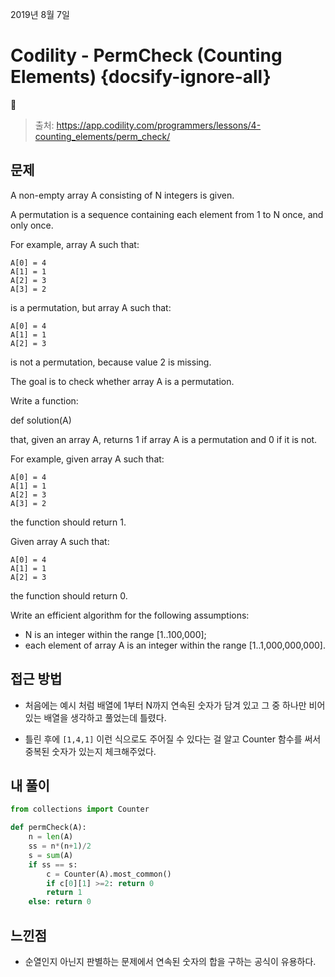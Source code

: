 2019년 8월 7일

# Codility  -  PermCheck (Counting Elements) {docsify-ignore-all}

> 출처: https://app.codility.com/programmers/lessons/4-counting_elements/perm_check/

## 문제

A non-empty array A consisting of N integers is given.

A permutation is a sequence containing each element from 1 to N once, and only once.

For example, array A such that:

    A[0] = 4
    A[1] = 1
    A[2] = 3
    A[3] = 2
is a permutation, but array A such that:

    A[0] = 4
    A[1] = 1
    A[2] = 3
is not a permutation, because value 2 is missing.

The goal is to check whether array A is a permutation.

Write a function:

def solution(A)

that, given an array A, returns 1 if array A is a permutation and 0 if it is not.

For example, given array A such that:

    A[0] = 4
    A[1] = 1
    A[2] = 3
    A[3] = 2
the function should return 1.

Given array A such that:

    A[0] = 4
    A[1] = 1
    A[2] = 3
the function should return 0.

Write an efficient algorithm for the following assumptions:

- N is an integer within the range [1..100,000];
- each element of array A is an integer within the range [1..1,000,000,000].

## 접근 방법

- 처음에는 예시 처럼 배열에 1부터 N까지 연속된 숫자가 담겨 있고 그 중 하나만 비어있는 배열을 생각하고 풀었는데 틀렸다.

- 틀린 후에 `[1,4,1]` 이런 식으로도 주어질 수 있다는 걸 알고 Counter 함수를 써서 중복된 숫자가 있는지 체크해주었다.


## 내 풀이

```python
from collections import Counter

def permCheck(A):
    n = len(A)
    ss = n*(n+1)/2
    s = sum(A)
    if ss == s:
        c = Counter(A).most_common()
        if c[0][1] >=2: return 0
        return 1
    else: return 0
```

## 느낀점

- 순열인지 아닌지 판별하는 문제에서 연속된 숫자의 합을 구하는 공식이 유용하다.
